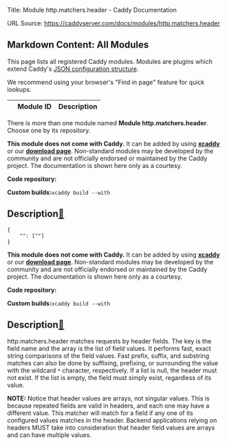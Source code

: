 Title: Module http.matchers.header - Caddy Documentation

URL Source: https://caddyserver.com/docs/modules/http.matchers.header

Markdown Content:
All Modules
-----------

This page lists all registered Caddy modules. Modules are plugins which extend Caddy's [JSON configuration structure](https://caddyserver.com/docs/json/).

We recommend using your browser's "Find in page" feature for quick lookups.

|  | Module ID | Description |
| --- | --- | --- |

There is more than one module named **Module http.matchers.header**. Choose one by its repository.

**This module does not come with Caddy.** It can be added by using **[xcaddy](https://caddyserver.com/docs/build#xcaddy)** or our **[download page](https://caddyserver.com/download)**. Non-standard modules may be developed by the community and are not officially endorsed or maintained by the Caddy project. The documentation is shown here only as a courtesy.

**Code repository:**

**Custom builds:**`xcaddy build --with`

Description[🔗](https://caddyserver.com/docs/modules/http.matchers.header#docs "Direct link")
---------------------------------------------------------------------------------------------

```
{
	"": [""]
}
```

**This module does not come with Caddy.** It can be added by using **[xcaddy](https://caddyserver.com/docs/build#xcaddy)** or our **[download page](https://caddyserver.com/download)**. Non-standard modules may be developed by the community and are not officially endorsed or maintained by the Caddy project. The documentation is shown here only as a courtesy.

**Code repository:**

**Custom builds:**`xcaddy build --with`

Description[🔗](https://caddyserver.com/docs/modules/http.matchers.header#docs "Direct link")
---------------------------------------------------------------------------------------------

http.matchers.header matches requests by header fields. The key is the field name and the array is the list of field values. It performs fast, exact string comparisons of the field values. Fast prefix, suffix, and substring matches can also be done by suffixing, prefixing, or surrounding the value with the wildcard `*` character, respectively. If a list is null, the header must not exist. If the list is empty, the field must simply exist, regardless of its value.

**NOTE:** Notice that header values are arrays, not singular values. This is because repeated fields are valid in headers, and each one may have a different value. This matcher will match for a field if any one of its configured values matches in the header. Backend applications relying on headers MUST take into consideration that header field values are arrays and can have multiple values.
